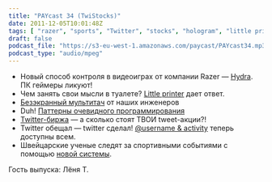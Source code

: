 ```yaml
---
title: "PAYcast 34 (TwiStocks)"
date: 2011-12-05T10:01:48Z
tags: [ "razer", "sports", "Twitter", "stocks", "hologram", "little printer", "gadgets", "PAYcast", "gaming", "mutitouch" ]
draft: false
podcast_file: "https://s3-eu-west-1.amazonaws.com/paycast/PAYcast34.mp3"
podcast_type: "audio/mpeg"
---
```

<ul>
<li>Новый способ контроля в видеоиграх от компании Razer &#8212; <a href="http://habrahabr.ru/blogs/hardware/133487/" target="_blank">Hydra</a>. ПК геймеры ликуют!</li>
<li>Чем занять свои мысли в туалете? <a href="http://vimeo.com/32796535" target="_blank">Little printer</a> дает ответ.</li>
<li><a href="http://habrahabr.ru/blogs/ui/130657/" target="_blank">Безэкранный мультитач</a> от наших инженеров</li>
<li>Duh! <a href="http://laktek.com/2011/11/23/basic-patterns-for-everyday-programming/" target="_blank">Паттерны очевидного программирования</a></li>
<li><a href="http://stock.tjournal.ru/" target="_blank">Twitter-биржа</a> &#8212; а сколько стоят ТВОИ tweet-акции?!</li>
<li>Twitter обещал &#8212; twitter сделал! <a href="http://www.theverge.com/2011/11/8/2547716/twitter-rollout-activity-username-feeds" target="_blank">@username &amp; activity</a> теперь доступны всем.</li>
<li>Швейцарские ученые следят за спортивными событиями с помощью <a href="http://habrahabr.ru/blogs/image_processing/132456/" target="_blank">новой системы</a>.</li>
</ul>
<p>Гость выпуска: Лёня Т.</p>

     